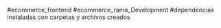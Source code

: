 #ecommerce_frontend
#ecommerce_rama_Development
#dependencias instaladas con carpetas y archivos creados